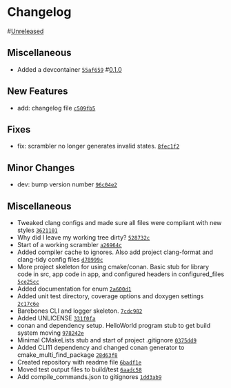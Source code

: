 # Changelog

#[Unreleased](https://github.com/bwhitchurch/CubeTimer/compare/0.1.0...HEAD)

## Miscellaneous

- Added a devcontainer [`55af659`](https://github.com/bwhitchurch/CubeTimer/commit/55af659073f1ab9c36ee0bf8c89a25685ca2c6ce)
#[0.1.0]()

## New Features

- add: changelog file [`c509fb5`](https://github.com/bwhitchurch/CubeTimer/commit/c509fb5d43dbb69b4d3320a10fb44701b9021bfb)

## Fixes

- fix: scrambler no longer generates invalid states. [`8fec1f2`](https://github.com/bwhitchurch/CubeTimer/commit/8fec1f21fa42cfb7d4a586743f06d422125916b4)

## Minor Changes

- dev: bump version number [`96c04e2`](https://github.com/bwhitchurch/CubeTimer/commit/96c04e22854909f6f4540728f23f8523025bf748)

## Miscellaneous

- Tweaked clang configs and made sure all files were compliant with new styles [`3621101`](https://github.com/bwhitchurch/CubeTimer/commit/36211013a9b643c26633c5fd9979a88fc5f01af3)
- Why did I leave my working tree dirty? [`528732c`](https://github.com/bwhitchurch/CubeTimer/commit/528732cd351071def42604c5add3499352a72318)
- Start of a working scrambler [`a26964c`](https://github.com/bwhitchurch/CubeTimer/commit/a26964c325d2bd63e69aff699bdc721aef60e106)
- Added compiler cache to ignores. Also add project clang-format and clang-tidy config files [`d78999c`](https://github.com/bwhitchurch/CubeTimer/commit/d78999c1ebcfb4be666513641b98431855da0915)
- More project skeleton for using cmake/conan. Basic stub for library code in src, app code in app, and configured headers in configured_files [`5ce25cc`](https://github.com/bwhitchurch/CubeTimer/commit/5ce25cc2cdf29dbda1b9399279688f8b058230af)
- Added documentation for enum [`2a600d1`](https://github.com/bwhitchurch/CubeTimer/commit/2a600d111fc1d93206cad15695472dec93d8c126)
- Added unit test directory, coverage options and doxygen settings [`2c17c6e`](https://github.com/bwhitchurch/CubeTimer/commit/2c17c6ed93e24c8e5d0bf864807862dd750a0879)
- Barebones CLI and logger skeleton. [`7cdc982`](https://github.com/bwhitchurch/CubeTimer/commit/7cdc982ca5db47d0e6793e5cbe44125011407252)
- Added UNLICENSE [`331f0fa`](https://github.com/bwhitchurch/CubeTimer/commit/331f0fa3bf4e0645a2ef9ddaf2f60a81a6284d5f)
- conan and dependency setup. HelloWorld program stub to get build system moving [`978242e`](https://github.com/bwhitchurch/CubeTimer/commit/978242ee34e68d4f9c1a6551ef590abf736d4e33)
- Minimal CMakeLists stub and start of project .gitignore [`0375dd9`](https://github.com/bwhitchurch/CubeTimer/commit/0375dd9f52dcbf3a044e6f0feb70a418da86c048)
- Added CLI11 dependency and changed conan generator to cmake_multi_find_package [`28d63f8`](https://github.com/bwhitchurch/CubeTimer/commit/28d63f8d6dcbdb99949dcbd3009a60e95a33682f)
- Created repository with readme file [`6badf1e`](https://github.com/bwhitchurch/CubeTimer/commit/6badf1e8bf05f7875f06a8dfca5bfe62f9372f1b)
- Moved test output files to build/test [`6aadc58`](https://github.com/bwhitchurch/CubeTimer/commit/6aadc58bc596afce0faaa538356b90c2624da1d9)
- Add compile_commands.json to gitignores [`1dd3ab9`](https://github.com/bwhitchurch/CubeTimer/commit/1dd3ab99622a96a1998ded119b0aa4e4cbe11b28)
